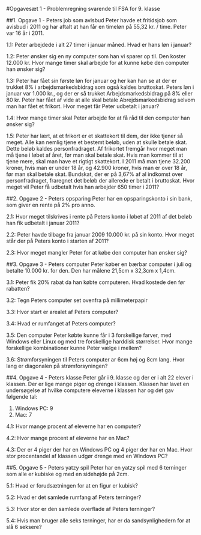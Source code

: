 #Opgavesæt 1 - Problemregning svarende til FSA for 9. klasse


##1. Opgave 1 - Peters job som avisbud
Peter havde et fritidsjob som avisbud i 2011 og har aftalt at han får en timeløn på 55,32 kr. / time. Peter var 16 år i 2011.

1.1: Peter arbejdede i alt 27 timer i januar måned. Hvad er hans løn i januar?

1.2: Peter ønsker sig en ny computer som han vi sparer op til. Den koster 12.000 kr. Hvor mange timer skal arbejde for at kunne købe den computer han ønsker sig?

1.3: Peter har fået sin første løn for januar og her kan han se at der er trukket 8% i arbejdsmarkedsbidrag som også kaldes bruttoskat. Peters løn i januar var 1.000 kr., og der er så trukket Arbejdsmarkedsbidrag på 8% eller 80 kr. Peter har fået af vide at alle skal betale Abrejdsmarkedsbidrag selvom man har fået et frikort. Hvor meget får Peter udbetalt i januar?

1.4: Hvor mange timer skal Peter arbejde for at få råd til den computer han ønsker sig?

1.5: Peter har lært, at et frikort er et skattekort til dem, der ikke tjener så meget. Alle kan nemlig tjene et bestemt beløb, uden at skulle betale skat. Dette beløb kaldes personfradraget. Af frikortet fremgår hvor meget man må tjene i løbet af året, før man skal betale skat. Hvis man kommer til at tjene mere, skal man have et rigtigt skattekort. I 2011 må man tjene 32.200 kroner, hvis man er under 18 år, og 42.900 kroner, hvis man er over 18 år, før man skal betale skat. Bundskat, der er på 3,67% af al indkomst over personfradraget, fraregnet det beløb der allerede er betalt i bruttoskat. Hvor meget vil Peter få udbetalt hvis han arbejder 650 timer i 2011?


##2. Opgave 2 - Peters opsparing
Peter har en opsparingskonto i sin bank, som giver en rente på 2% pro anno.

2.1: Hvor meget tilskrives i rente på Peters konto i løbet af 2011 af det beløb han fik udbetalt i januar 2011?

2.2: Peter havde tilbage fra januar 2009 10.000 kr. på sin konto. Hvor meget står der på Peters konto i starten af 2011?

2.3: Hvor meget mangler Peter for at købe den computer han ønsker sig?


##3. Opgave 3 - Peters computer
Peter køber en bærbar computer i juli og betalte 10.000 kr. for den. Den har målene 21,5cm x 32,3cm x 1,4cm.

3.1: Peter fik 20% rabat da han købte computeren. Hvad kostede den før rabatten?

3.2: Tegn Peters computer set ovenfra på millimeterpapir

3.3: Hvor start er arealet af Peters computer?

3.4: Hvad er rumfanget af Peters computer?

3.5: Den computer Peter købte kunne får i 3 forskellige farver, med Windows eller Linux og med tre forskellige harddisk størrelser. Hvor mange forskellige kombinationer kunne Peter vælge i mellem?

3.6: Strømforsyningen til Peters computer ar 6cm høj og 8cm lang. Hvor lang er diagonalen på strømforsyningen?


##4. Opgave 4 - Peters klasse
Peter går i 9. klasse og der er i alt 22 elever i klassen. Der er lige mange piger og drenge i klassen. Klassen har lavet en undersøgelse af hvilke computere eleverne i klassen har og det gav følgende tal:
1. Windows PC:  9
2. Mac:         7

4.1: Hvor mange procent af eleverne har en computer?

4.2: Hvor mange procent af eleverne har en Mac?

4.3: Der er 4 piger der har en Windows PC og 4 piger der har en Mac. Hvor stor procentandel af klassen udgør drenge med en Windows PC?


##5. Opgave 5 - Peters yatzy spil
Peter har en yatzy spil med 6 terninger som alle er kubiske og med en sidehøjde på 2cm.

5.1: Hvad er forudsætningen for at en figur er kubisk?

5.2: Hvad er det samlede rumfang af Peters terninger?

5.3: Hvor stor er den samlede overflade af Peters terninger?

5.4: Hvis man bruger alle seks terninger, har er da sandsynlighedern for at slå 6 seksere?
